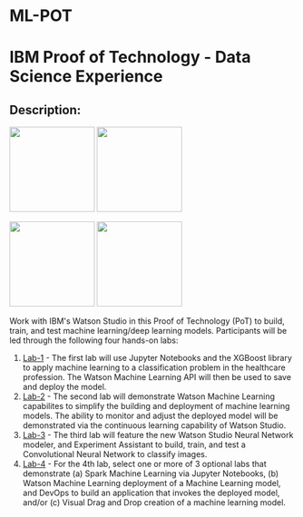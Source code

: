 # ML-POT
# IBM Proof of Technology - Data Science Experience

## Description:

[<img src="https://raw.githubusercontent.com/Davin-IBM/Proof-of-Technology/master/DSX/images/DSX.png" height="150"/>](http://datascience.ibm.com/) [<img src="https://raw.githubusercontent.com/Davin-IBM/Proof-of-Technology/master/DSX/images/bluemix-logo.png" height="150"/>](https://www.ibm.com/cloud-computing/bluemix/solutions) 

[<img src="https://raw.githubusercontent.com/Davin-IBM/Proof-of-Technology/master/DSX/images/jupyter.png" height="150"/>](http://jupyter.org/) [<img src="https://raw.githubusercontent.com/Davin-IBM/Proof-of-Technology/master/DSX/images/spark.png" height="150"/>](http://spark.apache.org/)


Work with IBM's Watson Studio in this Proof of Technology (PoT) to build, train, and test machine learning/deep learning models. Participants will be led through the following four hands-on labs: 

1. [Lab-1](Lab-1) - The first lab will use Jupyter Notebooks and the XGBoost library to apply machine learning to a classification problem in the healthcare profession. The Watson Machine Learning API will then be used to save and deploy the model. 
1. [Lab-2](Lab-2) - The second lab will demonstrate Watson Machine Learning capabilites to simplify the building and deployment of machine learning models. The ability to monitor and adjust the deployed model will be demonstrated via the continuous learning capability of Watson Studio. 
1. [Lab-3](Lab-3) - The third lab will feature the new Watson Studio Neural Network modeler, and Experiment Assistant to build, train, and test a Convolutional Neural Network to classify images.  
1. [Lab-4](Lab-4) - For the 4th lab, select one or more of 3 optional labs that demonstrate (a) Spark Machine Learning via Jupyter Notebooks, (b) Watson Machine Learning deployment of a Machine Learning model, and DevOps to build an application that invokes the deployed model, and/or (c) Visual Drag and Drop creation of a machine learning model. 
